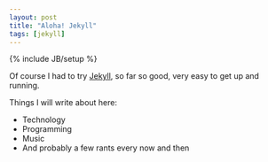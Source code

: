 ```yaml
---
layout: post
title: "Aloha! Jekyll"
tags: [jekyll]
---
```

{% include JB/setup %}

Of course I had to try [Jekyll](http://jekyllrb.com), so far so good, very easy to get up and running.

Things I will write about here:
* Technology
* Programming
* Music
* And probably a few rants every now and then 
